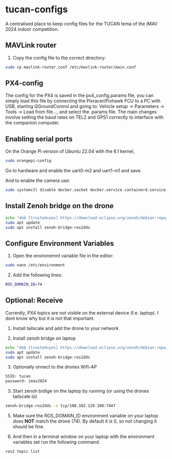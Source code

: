 # tucan-configs

A centralised place to keep config files for the TUCAN tema of the IMAV 2024 indoor competition.

## MAVLink router

1. Copy the config file to the correct directory:


```sh
sudo cp mavlink-router.conf /etc/mavlink-router/main.conf
```


## PX4-config

The config for the PX4 is saved in the px4_config.params file, you can simply load this file by connecting the Pixracer/Pixhawk FCU to a PC with USB, starting QGroundControl and going to:
Vehicle setup -> Parameters -> Tools -> Load from file..., and select the .params file. The main changes involve setting the baud rates on TEL2 and GPS1 correctly to interface with the companion computer.


## Enabling serial ports

On the Orange Pi version of Ubuntu 22.04 with the 6.1 kernel, 
```sh
sudo orangepi-config
```
Go to hardware and enable the uart0-m2 and uart1-m1 and save.

And to enable the camera use:
```sh
sudo systemctl disable docker.socket docker.service containerd.service
```

## Install Zenoh bridge on the drone

```sh
echo "deb [trusted=yes] https://download.eclipse.org/zenoh/debian-repo/ /" | sudo tee -a /etc/apt/sources.list > /dev/null
sudo apt update
sudo apt install zenoh-bridge-ros2dds
```

## Configure Environment Variables
1. Open the environemnt variable file in the editor:
```sh
sudo nano /etc/environment
```

2. Add the following lines:
```sh
ROS_DOMAIN_ID=74
```


## Optional: Receive
Currently, PX4 topics are not visible on the external device (f.e. laptop). I dont know why but it is not that important.

1. Install tailscale and add the drone to your network

2. Install zenoh bridge on laptop

```sh
echo "deb [trusted=yes] https://download.eclipse.org/zenoh/debian-repo/ /" | sudo tee -a /etc/apt/sources.list > /dev/null
sudo apt update
sudo apt install zenoh-bridge-ros2dds
```

3. Optionally onnect to the drones Wifi-AP
```sh
SSID: tucan
password: imav2024
```

3. Start zenoh brdige on the laptop by running (or using the drones tailscale iü)
```sh
zenoh-bridge-ros2dds -e tcp/100.102.129.108:7447
```

5. Make sure the ROS_DOMAIN_ID environment variable on your laptop does **NOT** match the drone (74). By default it is 0, so not changing it should be fine.

5. And then in a terminal window on your laptop with the environment variables set run the following command.
```sh
ros2 topic list
```
